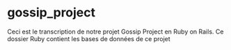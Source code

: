 # gossip_project
Ceci est le transcription de notre projet Gossip Project en Ruby on Rails. Ce dossier Ruby contient les bases de données de ce projet
